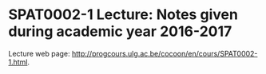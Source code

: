 # SPAT0002-1 Lecture: Notes given during academic year 2016-2017

Lecture web page: http://progcours.ulg.ac.be/cocoon/en/cours/SPAT0002-1.html.
